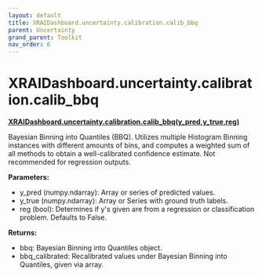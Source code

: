 ```yaml
---
layout: default
title: XRAIDashboard.uncertainty.calibration.calib_bbq
parent: Uncertainty
grand_parent: Toolkit
nav_order: 6
---
```


# XRAIDashboard.uncertainty.calibration.calib_bbq
**[XRAIDashboard.uncertainty.calibration.calib_bbq(y_pred,y_true,reg)](https://github.com/gaberamolete/XRAIDashboard/blob/main/uncertainty/calibration.py)**


Bayesian Binning into Quantiles (BBQ). Utilizes multiple Histogram Binning instances with different amounts of bins, and computes a weighted sum of all methods to obtain a well-calibrated confidence estimate. Not recommended for regression outputs.


**Parameters:**
- y_pred (numpy.ndarray): Array or series of predicted values.
- y_true (numpy.ndarray): Array or Series with ground truth labels.
- reg (bool): Determines if y's given are from a regression or classification problem. Defaults to False.

**Returns:**
- bbq: Bayesian Binning into Quantiles object.
- bbq_calibrated: Recalibrated values under Bayesian Binning into Quantiles, given via array.
